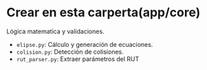 # Crear en esta carperta(app/core)
Lógica matematica y validaciones.
- `elipse.py`: Cálculo y generación de ecuaciones.
- `colision.py`: Detección de colisiones.
- `rut_parser.py`: Extraer parámetros del RUT

